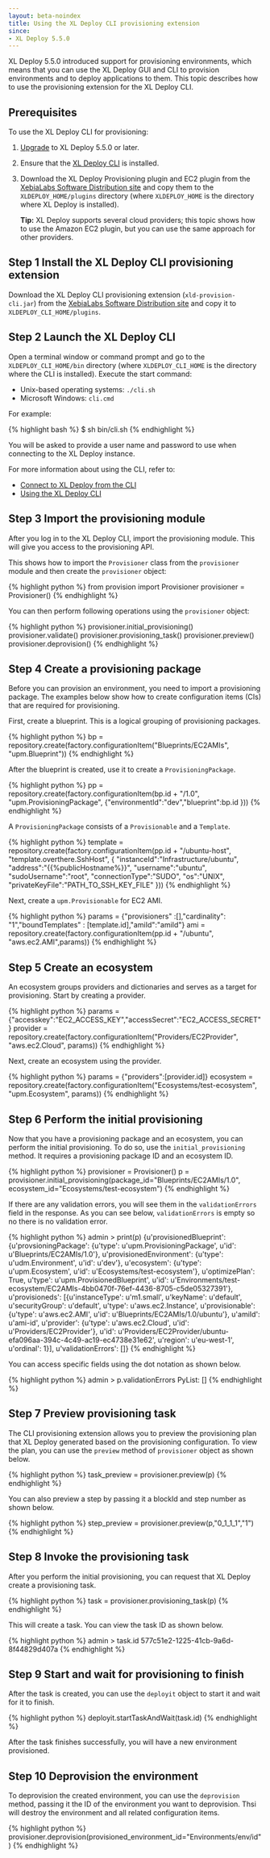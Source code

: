 ```yaml
---
layout: beta-noindex
title: Using the XL Deploy CLI provisioning extension
since:
- XL Deploy 5.5.0
---
```


XL Deploy 5.5.0 introduced support for provisioning environments, which means that you can use the XL Deploy GUI and CLI to provision environments and to deploy applications to them. This topic describes how to use the provisioning extension for the XL Deploy CLI.

## Prerequisites

To use the XL Deploy CLI for provisioning:

1. [Upgrade](/xl-deploy/how-to/upgrade-xl-deploy.html) to XL Deploy 5.5.0 or later.
1. Ensure that the [XL Deploy CLI](/xl-deploy/how-to/install-the-xl-deploy-cli.html) is installed.
1. Download the XL Deploy Provisioning plugin and EC2 plugin from the [XebiaLabs Software Distribution site](https://dist.xebialabs.com) and copy them to the `XLDEPLOY_HOME/plugins` directory (where `XLDEPLOY_HOME` is the directory where XL Deploy is installed).

    **Tip:** XL Deploy supports several cloud providers; this topic shows how to use the Amazon EC2 plugin, but you can use the same approach for other providers.

## Step 1 Install the XL Deploy CLI provisioning extension

Download the XL Deploy CLI provisioning extension (`xld-provision-cli.jar`) from the [XebiaLabs Software Distribution site](https://dist.xebialabs.com) and copy it to `XLDEPLOY_CLI_HOME/plugins`.

## Step 2 Launch the XL Deploy CLI

Open a terminal window or command prompt and go to the `XLDEPLOY_CLI_HOME/bin` directory (where `XLDEPLOY_CLI_HOME` is the directory where the CLI is installed). Execute the start command:

* Unix-based operating systems: `./cli.sh`
* Microsoft Windows: `cli.cmd`

For example:

{% highlight bash %}
$ sh bin/cli.sh
{% endhighlight %}

You will be asked to provide a user name and password to use when connecting to the XL Deploy instance.

For more information about using the CLI, refer to:

* [Connect to XL Deploy from the CLI](/xl-deploy/how-to/connect-to-xl-deploy-from-the-cli.html)
* [Using the XL Deploy CLI](/xl-deploy/how-to/using-the-xl-deploy-cli.html)

## Step 3 Import the provisioning module

After you log in to the XL Deploy CLI, import the provisioning module. This will give you access to the provisioning API.

This shows how to import the `Provisioner` class from the `provisioner` module and then create the `provisioner` object:

{% highlight python %}
from provision import Provisioner
provisioner = Provisioner()
{% endhighlight %}

You can then perform following operations using the `provisioner` object:

{% highlight python %}
provisioner.initial_provisioning()
provisioner.validate()
provisioner.provisioning_task()
provisioner.preview()
provisioner.deprovision()
{% endhighlight %}

## Step 4 Create a provisioning package

Before you can provision an environment, you need to import a provisioning package. The examples below show how to create configuration items (CIs) that are required for provisioning.

First, create a blueprint. This is a logical grouping of provisioning packages.

{% highlight python %}
bp = repository.create(factory.configurationItem("Blueprints/EC2AMIs", "upm.Blueprint"))
{% endhighlight %}

After the blueprint is created, use it to create a `ProvisioningPackage`.

{% highlight python %}
pp = repository.create(factory.configurationItem(bp.id + "/1.0", "upm.ProvisioningPackage", {"environmentId":"dev","blueprint":bp.id }))
{% endhighlight %}

A `ProvisioningPackage` consists of a `Provisionable` and a `Template`.

{% highlight python %}
template = repository.create(factory.configurationItem(pp.id + "/ubuntu-host", "template.overthere.SshHost", {
  "instanceId":"Infrastructure/ubuntu",
  "address":"{{%publicHostname%}}",
  "username":"ubuntu",
  "sudoUsername":"root",
  "connectionType":"SUDO",
  "os":"UNIX",
  "privateKeyFile":"PATH_TO_SSH_KEY_FILE"
}))
{% endhighlight %}

Next, create a `upm.Provisionable` for EC2 AMI.

{% highlight python %}
params = {"provisioners" :[],"cardinality": "1","boundTemplates" : [template.id],"amiId":"amiId"}
ami = repository.create(factory.configurationItem(pp.id + "/ubuntu", "aws.ec2.AMI",params))
{% endhighlight %}

## Step 5 Create an ecosystem

An ecosystem groups providers and dictionaries and serves as a target for provisioning. Start by creating a provider.

{% highlight python %}
params = {"accesskey":"EC2_ACCESS_KEY","accessSecret":"EC2_ACCESS_SECRET"}
provider = repository.create(factory.configurationItem("Providers/EC2Provider", "aws.ec2.Cloud", params))
{% endhighlight %}

Next, create an ecosystem using the provider.

{% highlight python %}
params = {"providers":[provider.id]}
ecosystem = repository.create(factory.configurationItem("Ecosystems/test-ecosystem", "upm.Ecosystem", params))
{% endhighlight %}

## Step 6 Perform the initial provisioning

Now that you have a provisioning package and an ecosystem, you can perform the initial provisioning. To do so, use the `initial_provisioning` method. It requires a provisioning package ID and an ecosystem ID.

{% highlight python %}
provisioner = Provisioner()
p = provisioner.initial_provisioning(package_id="Blueprints/EC2AMIs/1.0", ecosystem_id="Ecosystems/test-ecosystem")
{% endhighlight %}

If there are any validation errors, you will see them in the `validationErrors` field in the response. As you can see below, `validationErrors` is empty so no there is no validation error.

{% highlight python %}
admin > print(p)
{u'provisionedBlueprint': {u'provsioningPackage': {u'type': u'upm.ProvisioningPackage', u'id': u'Blueprints/EC2AMIs/1.0'}, u'provisionedEnvironment': {u'type': u'udm.Environment', u'id': u'dev'}, u'ecosystem': {u'type': u'upm.Ecosystem', u'id': u'Ecosystems/test-ecosystem'}, u'optimizePlan': True, u'type': u'upm.ProvisionedBlueprint', u'id': u'Environments/test-ecosystem/EC2AMIs-4bb0470f-76ef-4436-8705-c5de05327391'}, u'provisioneds': [{u'instanceType': u'm1.small', u'keyName': u'default', u'securityGroup': u'default', u'type': u'aws.ec2.Instance', u'provisionable': {u'type': u'aws.ec2.AMI', u'id': u'Blueprints/EC2AMIs/1.0/ubuntu'}, u'amiId': u'ami-id', u'provider': {u'type': u'aws.ec2.Cloud', u'id': u'Providers/EC2Provider'}, u'id': u'Providers/EC2Provider/ubuntu-efa096aa-394c-4c49-ac19-ec4738e31e62', u'region': u'eu-west-1', u'ordinal': 1}], u'validationErrors': []}
{% endhighlight %}

You can access specific fields using the dot notation as shown below.

{% highlight python %}
admin > p.validationErrors
PyList: []
{% endhighlight %}

## Step 7 Preview provisioning task

The CLI provisioning extension allows you to preview the provisioning plan that XL Deploy generated based on the provisioning configuration. To view the plan, you can use the `preview` method of `provisioner` object as shown below.

{% highlight python %}
task_preview = provisioner.preview(p)
{% endhighlight %}

You can also preview a step by passing it a blockId and step number as shown below.

{% highlight python %}
step_preview = provisioner.preview(p,"0_1_1_1","1")
{% endhighlight %}

## Step 8 Invoke the provisioning task

After you perform the initial provisioning, you can request that XL Deploy create a provisioning task.

{% highlight python %}
task = provisioner.provisioning_task(p)
{% endhighlight %}

This will create a task. You can view the task ID as shown below.

{% highlight python %}
admin > task.id
577c51e2-1225-41cb-9a6d-8f44829d407a
{% endhighlight %}

## Step 9 Start and wait for provisioning to finish

After the task is created, you can use the `deployit` object to start it and wait for it to finish.

{% highlight python %}
deployit.startTaskAndWait(task.id)
{% endhighlight %}

After the task finishes successfully, you will have a new environment provisioned.

## Step 10 Deprovision the environment

To deprovision the created environment, you can use the `deprovision` method, passing it the ID of the environment you want to deprovision. Thsi will destroy the environment and all related configuration items.

{% highlight python %}
provisioner.deprovision(provisioned_environment_id="Environments/env/id")
{% endhighlight %}

